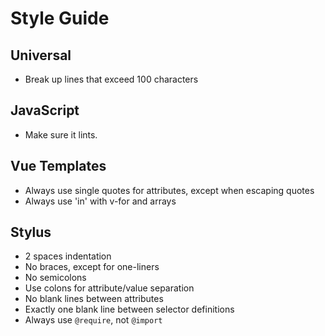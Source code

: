 # Style Guide

## Universal
- Break up lines that exceed 100 characters

## JavaScript
- Make sure it lints.

## Vue Templates
- Always use single quotes for attributes, except when escaping quotes
- Always use 'in' with v-for and arrays

## Stylus
- 2 spaces indentation
- No braces, except for one-liners
- No semicolons
- Use colons for attribute/value separation
- No blank lines between attributes
- Exactly one blank line between selector definitions
- Always use `@require`, not `@import`
